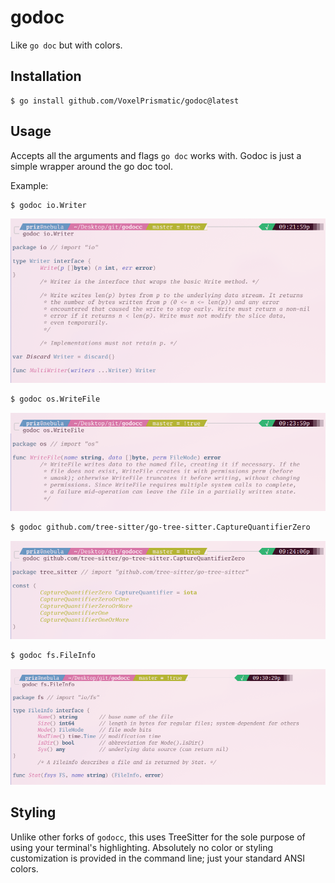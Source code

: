 # godoc

Like `go doc` but with colors.

## Installation

```
$ go install github.com/VoxelPrismatic/godoc@latest
```

## Usage

Accepts all the arguments and flags `go doc` works with. Godoc is just a simple wrapper around the go doc tool.

Example:

```sh
$ godoc io.Writer
```

![godoc sample 1](./samples/io.Writer.png)

```sh
$ godoc os.WriteFile
```

![godoc sample 2](./samples/os.WriteFile.png)

```sh
$ godoc github.com/tree-sitter/go-tree-sitter.CaptureQuantifierZero
```

![godoc sample 3](./samples/go-tree-sitter.CaptureQuantifierZero.png)

```sh
$ godoc fs.FileInfo
```

![godoc sample 4](./samples/fs.FileInfo.png)

## Styling

Unlike other forks of `godocc`, this uses TreeSitter for the sole purpose
of using your terminal's highlighting. Absolutely no color or styling customization
is provided in the command line; just your standard ANSI colors.
